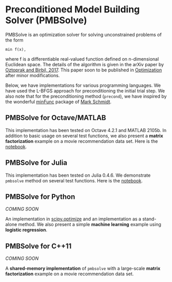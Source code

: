 # Preconditioned Model Building Solver (PMBSolve)

PMBSolve is an optimization solver for solving unconstrained problems of the form
```
min f(x),
```
where f is a differentiable real-valued function defined on n-dimensional Euclidean space.
The details of the algorithm is given in the arXiv paper by [Oztoprak and Birbil, 2017](https://arxiv.org/abs/1705.05158). This paper soon to be published in [Optimization](http://www.tandfonline.com/loi/gopt20) after minor modifications.

Below, we have implementations for various programming languages. We have used the L-BFGS approach for preconditioning the initial trial step. We also note that for the preconditioning method (```precond```), we have inspired by the wonderful [minFunc](http://www.cs.ubc.ca/~schmidtm/Software/minFunc.html) package of [Mark Schmidt](http://www.cs.ubc.ca/~schmidtm/). 


## PMBSolve for Octave/MATLAB

This implementation has been tested on Octave 4.2.1 and MATLAB 2105b. In addition to basic usage on several test functions, we also present a **matrix factorization** example on a movie recommendation data set. Here is the [notebook](octave_matlab/PMBSolve_for_Octave_MATLAB.ipynb).

## PMBSolve for Julia

This implementation has been tested on Julia 0.4.6. We demonstrate ```pmbsolve``` method on several test functions. Here is the [notebook](julia/PMBSolve_for_Julia.ipynb).

## PMBSolve for Python

_COMING SOON_

An implementation in [scipy.optimize](https://docs.scipy.org/doc/scipy/reference/optimize.html) and an implementation as a stand-alone method. We also present a simple **machine learning** example using **logistic regression**.

## PMBSolve for C++11

_COMING SOON_

A **shared-memory implementation** of ```pmbsolve``` with a large-scale **matrix factorization** example on a movie recommendation data set.
